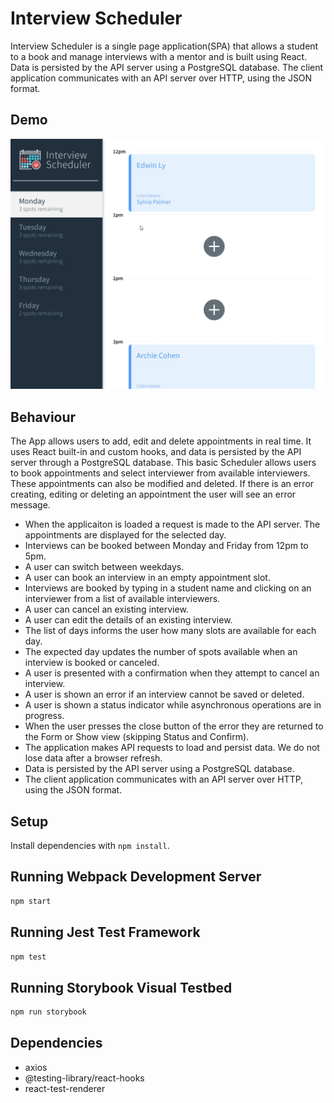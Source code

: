 # Interview Scheduler

Interview Scheduler is a single page application(SPA) that allows a student to a book and manage interviews with a mentor and is built using React. Data is persisted by the API server using a PostgreSQL database. The client application communicates with an API server over HTTP, using the JSON format.

## Demo

![demo-desktop-gif](https://raw.githubusercontent.com/digivolv/lighthouse-labs-scheduler/97d59381958f818060343b8817a748aef3b2fca8/public/images/desktop_demo.gif)

## Behaviour

The App allows users to add, edit and delete appointments in real time. It uses React built-in and custom hooks, and data is persisted by the API server through a PostgreSQL database.
This basic Scheduler allows users to book appointments and select interviewer from available interviewers. These appointments can also be modified and deleted. If there is an error creating, editing or deleting an appointment the user will see an error message.

- When the applicaiton is loaded a request is made to the API server. The appointments are displayed for the selected day.
- Interviews can be booked between Monday and Friday from 12pm to 5pm.
- A user can switch between weekdays.
- A user can book an interview in an empty appointment slot.
- Interviews are booked by typing in a student name and clicking on an interviewer from a list of available interviewers.
- A user can cancel an existing interview.
- A user can edit the details of an existing interview.
- The list of days informs the user how many slots are available for each day.
- The expected day updates the number of spots available when an interview is booked or canceled.
- A user is presented with a confirmation when they attempt to cancel an interview.
- A user is shown an error if an interview cannot be saved or deleted.
- A user is shown a status indicator while asynchronous operations are in progress.
- When the user presses the close button of the error they are returned to the Form or Show view (skipping Status and Confirm).
- The application makes API requests to load and persist data. We do not lose data after a browser refresh.
- Data is persisted by the API server using a PostgreSQL database.
- The client application communicates with an API server over HTTP, using the JSON format.

## Setup

Install dependencies with `npm install`.

## Running Webpack Development Server

```sh
npm start
```

## Running Jest Test Framework

```sh
npm test
```

## Running Storybook Visual Testbed

```sh
npm run storybook
```

## Dependencies

- axios
- @testing-library/react-hooks
- react-test-renderer

